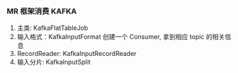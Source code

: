 ### MR 框架消费 KAFKA
1. 主类: KafkaFlatTableJob
2. 输入格式：KafkaInputFormat
创建一个 Consumer, 拿到相应 topic 的相关信息
3. RecordReader: KafkaInputRecordReader
4. 输入分片: KafkaInputSplit